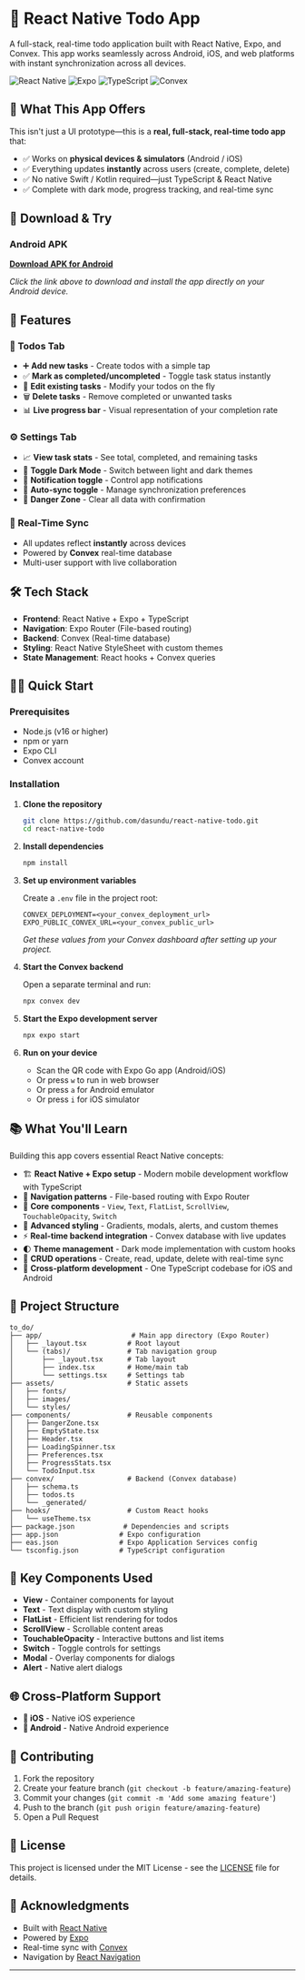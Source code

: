 # 📱 React Native Todo App

A full-stack, real-time todo application built with React Native, Expo, and Convex. This app works seamlessly across Android, iOS, and web platforms with instant synchronization across all devices.

![React Native](https://img.shields.io/badge/React_Native-20232A?style=for-the-badge&logo=react&logoColor=61DAFB)
![Expo](https://img.shields.io/badge/Expo-000020?style=for-the-badge&logo=expo&logoColor=white)
![TypeScript](https://img.shields.io/badge/TypeScript-007ACC?style=for-the-badge&logo=typescript&logoColor=white)
![Convex](https://img.shields.io/badge/Convex-FF6B6B?style=for-the-badge)

## 🎯 What This App Offers

This isn't just a UI prototype—this is a **real, full-stack, real-time todo app** that:
- ✅ Works on **physical devices & simulators** (Android / iOS)
- ✅ Everything updates **instantly** across users (create, complete, delete)
- ✅ No native Swift / Kotlin required—just TypeScript & React Native
- ✅ Complete with dark mode, progress tracking, and real-time sync

## 📱 Download & Try

### Android APK
[**Download APK for Android**](https://expo.dev/accounts/dasundush/projects/to_do/builds/a59eaa13-9aae-4a26-a9a1-9b22804bf6e9)

*Click the link above to download and install the app directly on your Android device.*

## 🚀 Features

### 📝 Todos Tab
- ➕ **Add new tasks** - Create todos with a simple tap
- ✅ **Mark as completed/uncompleted** - Toggle task status instantly
- 📝 **Edit existing tasks** - Modify your todos on the fly
- 🗑️ **Delete tasks** - Remove completed or unwanted tasks
- 📊 **Live progress bar** - Visual representation of your completion rate

### ⚙️ Settings Tab
- 📈 **View task stats** - See total, completed, and remaining tasks
- 🌙 **Toggle Dark Mode** - Switch between light and dark themes
- 🔔 **Notification toggle** - Control app notifications
- 🔄 **Auto-sync toggle** - Manage synchronization preferences
- 🚨 **Danger Zone** - Clear all data with confirmation

### 🔄 Real-Time Sync
- All updates reflect **instantly** across devices
- Powered by **Convex** real-time database
- Multi-user support with live collaboration

## 🛠️ Tech Stack

- **Frontend**: React Native + Expo + TypeScript
- **Navigation**: Expo Router (File-based routing)
- **Backend**: Convex (Real-time database)
- **Styling**: React Native StyleSheet with custom themes
- **State Management**: React hooks + Convex queries

## 🏃‍♂️ Quick Start

### Prerequisites
- Node.js (v16 or higher)
- npm or yarn
- Expo CLI
- Convex account

### Installation

1. **Clone the repository**
   ```bash
   git clone https://github.com/dasundu/react-native-todo.git
   cd react-native-todo
   ```

2. **Install dependencies**
   ```bash
   npm install
   ```

3. **Set up environment variables**
   
   Create a `.env` file in the project root:
   ```env
   CONVEX_DEPLOYMENT=<your_convex_deployment_url>
   EXPO_PUBLIC_CONVEX_URL=<your_convex_public_url>
   ```
   
   *Get these values from your Convex dashboard after setting up your project.*

4. **Start the Convex backend**
   
   Open a separate terminal and run:
   ```bash
   npx convex dev
   ```

5. **Start the Expo development server**
   ```bash
   npx expo start
   ```

6. **Run on your device**
   - Scan the QR code with Expo Go app (Android/iOS)
   - Or press `w` to run in web browser
   - Or press `a` for Android emulator
   - Or press `i` for iOS simulator

## 📚 What You'll Learn

Building this app covers essential React Native concepts:

- 🏗️ **React Native + Expo setup** - Modern mobile development workflow with TypeScript
- 🧭 **Navigation patterns** - File-based routing with Expo Router
- 🧱 **Core components** - `View`, `Text`, `FlatList`, `ScrollView`, `TouchableOpacity`, `Switch`
- 🌈 **Advanced styling** - Gradients, modals, alerts, and custom themes
- ⚡ **Real-time backend integration** - Convex database with live updates
- 🌓 **Theme management** - Dark mode implementation with custom hooks
- 🧹 **CRUD operations** - Create, read, update, delete with real-time sync
- 📱 **Cross-platform development** - One TypeScript codebase for iOS and Android

## 📂 Project Structure

```
to_do/
├── app/                      # Main app directory (Expo Router)
│   ├── _layout.tsx          # Root layout
│   └── (tabs)/              # Tab navigation group
│       ├── _layout.tsx      # Tab layout
│       ├── index.tsx        # Home/main tab
│       └── settings.tsx     # Settings tab
├── assets/                  # Static assets
│   ├── fonts/
│   ├── images/
│   └── styles/
├── components/              # Reusable components
│   ├── DangerZone.tsx
│   ├── EmptyState.tsx
│   ├── Header.tsx
│   ├── LoadingSpinner.tsx
│   ├── Preferences.tsx
│   ├── ProgressStats.tsx
│   └── TodoInput.tsx
├── convex/                  # Backend (Convex database)
│   ├── schema.ts
│   ├── todos.ts
│   └── _generated/
├── hooks/                   # Custom React hooks
│   └── useTheme.tsx
├── package.json            # Dependencies and scripts
├── app.json               # Expo configuration
├── eas.json               # Expo Application Services config
└── tsconfig.json          # TypeScript configuration
```

## 🎨 Key Components Used

- **View** - Container components for layout
- **Text** - Text display with custom styling
- **FlatList** - Efficient list rendering for todos
- **ScrollView** - Scrollable content areas
- **TouchableOpacity** - Interactive buttons and list items
- **Switch** - Toggle controls for settings
- **Modal** - Overlay components for dialogs
- **Alert** - Native alert dialogs

## 🌐 Cross-Platform Support

- **📱 iOS** - Native iOS experience
- **🤖 Android** - Native Android experience

## 🤝 Contributing

1. Fork the repository
2. Create your feature branch (`git checkout -b feature/amazing-feature`)
3. Commit your changes (`git commit -m 'Add some amazing feature'`)
4. Push to the branch (`git push origin feature/amazing-feature`)
5. Open a Pull Request

## 📄 License

This project is licensed under the MIT License - see the [LICENSE](LICENSE) file for details.

## 🙏 Acknowledgments

- Built with [React Native](https://reactnative.dev/)
- Powered by [Expo](https://expo.dev/)
- Real-time sync with [Convex](https://convex.dev/)
- Navigation by [React Navigation](https://reactnavigation.org/)

---
